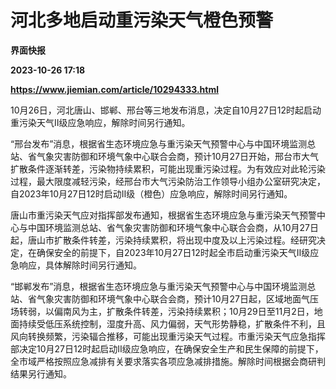 # 河北多地启动重污染天气橙色预警
**界面快报**

**2023-10-26 17:18**

**https://www.jiemian.com/article/10294333.html**

10月26日，河北唐山、邯郸、邢台等三地发布消息，决定自10月27日12时起启动重污染天气Ⅱ级应急响应，解除时间另行通知。

“邢台发布”消息，根据省生态环境应急与重污染天气预警中心与中国环境监测总站、省气象灾害防御和环境气象中心联合会商，预计10月27日开始，邢台市大气扩散条件逐渐转差，污染物持续累积，可能出现重污染过程。为有效应对此轮污染过程，最大限度减轻污染，经邢台市大气污染防治工作领导小组办公室研究决定，自2023年10月27日12时启动Ⅱ级（橙色）应急响应，解除时间另行通知。

唐山市重污染天气应对指挥部发布通知，根据省生态环境应急与重污染天气预警中心与中国环境监测总站、省气象灾害防御和环境气象中心联合会商，从10月27日起，唐山市扩散条件转差，污染持续累积，将出现中度及以上污染过程。经研究决定，在确保安全的前提下，自2023年10月27日12时起全市启动重污染天气Ⅱ级应急响应，具体解除时间另行通知。

“邯郸发布”消息，根据省生态环境应急与重污染天气预警中心与中国环境监测总站、省气象灾害防御和环境气象中心联合会商，预计10月27日起，区域地面气压场转弱，以偏南风为主，扩散条件转差，污染持续累积；10月29日至11月2日，地面持续受低压系统控制，湿度升高、风力偏弱，天气形势静稳，扩散条件不利，且风向转换频繁，污染辐合推移，可能出现重污染天气过程。市重污染天气应急指挥部决定10月27日12时起启动Ⅱ级应急响应，在确保安全生产和民生保障的前提下，全市域严格按照应急减排有关要求落实各项应急减排措施。解除时间根据会商研判结果另行通知。